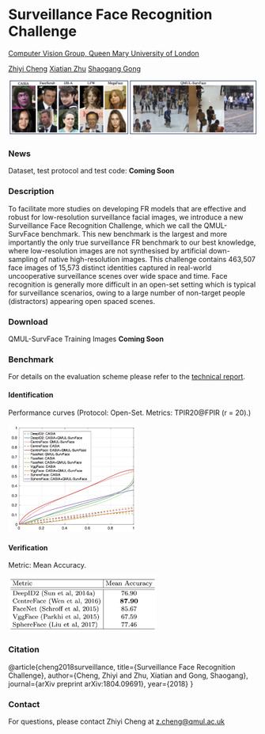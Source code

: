 # Surveillance Face Recognition Challenge
 [Computer Vision Group, Queen Mary University of London](http://vision.eecs.qmul.ac.uk/)

 [Zhiyi Cheng](http://www.eecs.qmul.ac.uk/~zc302/)  [Xiatian Zhu](http://www.eecs.qmul.ac.uk/~xiatian/)   [Shaogang Gong](http://www.eecs.qmul.ac.uk/~sgg/)

<img style="width: 800px;" src="./images/web-vs-surv.png" alt="arxiv2018">




### News
Dataset, test protocol and test code: **Coming Soon**
 
### Description
To facilitate more studies on developing FR models that are effective and robust for low-resolution surveillance facial images, we introduce a new Surveillance Face Recognition Challenge, which we call the QMUL-SurvFace benchmark. This new benchmark is the largest and more importantly the only true surveillance FR benchmark to our best knowledge, where low-resolution images are not synthesised by artificial down-sampling of native high-resolution images. This challenge contains 463,507 face images of 15,573 distinct identities captured in real-world uncooperative surveillance scenes over wide space and time. 
Face recognition is generally more difficult in an
open-set setting which is typical for surveillance scenarios,
owing to a large number of non-target people
(distractors) appearing open spaced scenes.

### Download
QMUL-SurvFace Training Images **Coming Soon**

### Benchmark
For details on the evaluation scheme please refer to the [technical report](https://arxiv.org/pdf/1804.09691.pdf). 
#### Identification
Performance curves
(Protocol: Open-Set. Metrics: TPIR20@FPIR (r = 20).)

<img style="width: 260px;" src="./images/all_fr_curves.png" alt="arxiv2018">

#### Verification
Metric: Mean Accuracy.

<img style="width: 300px;" src="./images/verification_result.png" alt="arxiv2018">

### Citation
@article{cheng2018surveillance,
  title={Surveillance Face Recognition Challenge},
  author={Cheng, Zhiyi and Zhu, Xiatian and Gong, Shaogang},
  journal={arXiv preprint arXiv:1804.09691},
  year={2018}
}

### Contact
For questions, please contact Zhiyi Cheng at z.cheng@qmul.ac.uk